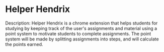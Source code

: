 # Helper Hendrix

Description:
Helper Hendrix is a chrome extension that helps students for studying by keeping track of the user's 
assignments and material using a point system to motivate students to complete assignments.
The point system will be made by splitting assignments into steps, and will calculate the points earned.
